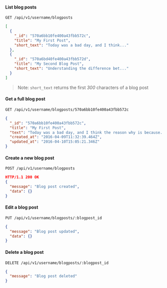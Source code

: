 #### List blog posts
 
```http
GET /api/v1/username/blogposts
```
```json
[
  {
    "_id": "570a6bb10fe400a43fbb572c",
    "title": "My First Post",
    "short_text": "Today was a bad day, and I think..."
  },
  {
    "_id": "570a6bd40fe400a43fbb572d",
    "title": "My Second Blog Post",
    "short_text": "Understanding the difference bet..."
  }
]
```
> Note: `short_text` returns the first *300* characters of a blog post
	
#### Get a full blog post
```http
GET /api/v1/username/blogposts/570a6bb10fe400a43fbb572c
```
```json
{
  "_id": "570a6bb10fe400a43fbb572c",
  "title": "My First Post",
  "text": "Today was a bad day, and I think the reason why is because...",
  "created_at": "2016-04-09T11:32:39.464Z",
  "updated_at": "2016-04-10T15:05:21.346Z"
}
```

#### Create a new blog post
```http
POST /api/v1/username/blogposts
```
```json
HTTP/1.1 200 OK
{
  "message": "Blog post created",
  "data": {}
}
```

#### Edit a blog post
```http
PUT /api/v1/username/blogposts/:blogpost_id
```
```json
{
  "message": "Blog post updated",
  "data": {}
}
```
	
#### Delete a blog post
```http
DELETE /api/v1/username/blogposts/:blogpost_id
```
```json
{
  "message": "Blog post deleted"
}
```
